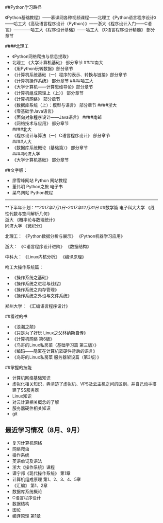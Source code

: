 ##Python学习路径

《Python基础教程》——慕课网各种视频课程——北理工《Python语言程序设计》——哈工大《高级语言程序设计（Python）》——浙大《程序设计入门——C语言》————哈工大《程序设计基础》——哈工大 《C语言程序设计精髓》 部分章节

####北理工
- 《Python网络爬虫与信息提取》  
- 北理工 《大学计算机基础》 部分章节
####南大
- 《用Python玩转数据》部分章节  
- 《计算机系统基础（一）程序的表示、转换与链接》部分章节  
- 《计算机操作系统》 部分章节
####哈工大
- 《大学计算机——计算思维导论》部分章节  
- 《计算机组成原理上（上）》 部分章节  
- 《计算机网络》 部分章节  
- 《数据库系统（上）：模型与语言》 部分章节
####浙大  
- 《零基础学Java语言》  
- 《面向对象程序设计——Java语言》
####南邮 
- 《网络技术与应用》 部分章节  
####北大
- 《程序设计与算法（一）C语言程序设计》 部分章节  
####人大
- 《数据库系统概论（基础篇）》 部分章节  
####同济大学
- 《大学计算机基础》 部分章节

##文字版：
- 廖雪峰网站 Python 网站教程
- 董伟明 Python之旅 电子书
- 菜鸟网站 Python教程
***
**下半年计划：***2017年7月1日~2017年12月31日*
##数学篇
电子科大大学 《线性代数与空间解析几何》  
浙大 《概率论与数理统计》  
同济大学 《微积分》

北理工： 
《Python数据分析与展示》
《Python机器学习应用》

浙大：
《C语言程序设计进阶》
《数据结构》

中科大： 
《Linux内核分析》
《编译原理》

哈工大操作系统篇：
- 《操作系统之基础》
- 《操作系统之进程与线程》
- 《操作系统之内存管理》
- 《操作系统之外设与文件系统》

郑州大学：
《汇编语言程序设计》

##看过的书
- 《浪潮之颠》
- 《只是为了好玩 Linux之父林纳斯自传》
- 《计算机网络 第6版》
- 《鸟哥的Linux私房菜（基础学习篇 第三版）》
- 《编码——隐匿在计算机软硬件背后的语言》
- 《鸟哥的Linux私房菜 服务器架设篇（第3版）》


##掌握的技能
- 计算机网络基础知识
- 虚拟化相关知识，弄清楚了虚拟机、VPS及云主机之间的区别，并自己动手搭建了SS服务器
- Linux知识
- 对云计算相关概念的了解
- 服务器硬件相关知识
- git

## 最近学习情况（8月、9月）
- 复习计算机网络
- 网络爬虫
- 操作系统
- 英语单词及语法
- 浙大《操作系统》课程
- 谭宁邦《现代操作系统》 第1章
- 计算机组成原理  第1、2、3、4、5章
- 《汇编》 第1、2章
- 数据库系统概论
- C语言程序设计
- 数据结构
- 图论
- 编译原理 第1章